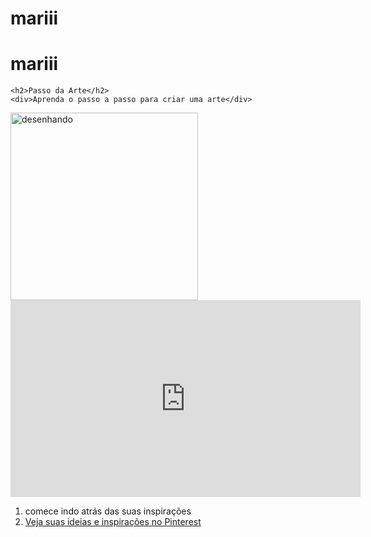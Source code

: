 # mariii
# mariii
<!DOCTYPE html>
<html>
  <head>
    <title>Passo da Arte</title>  <meta http-equiv=“Content-Type” content=“text/html;tcharset=utf-8”>
<link rel="stylesheet" href="https://meninasnatiifsp.github.io/Site/assets/style.css">
  </head>
  <body>

    <h2>Passo da Arte</h2>
    <div>Aprenda o passo a passo para criar uma arte</div>
<img src="https://lh3.googleusercontent.com/-UhSolksKHgA/YQ3Dd2-gInI/AAAAAAAAUqg/nhZv2sWoLfknwzAlh2cAfQ52EENPv5N-ACLcBGAsYHQ/s16000/image.png" alt="desenhando" widht=300 height=300>
<iframe width="560" height="315" src="https://www.youtube.com/embed/EkhrDQyJXFY" title="YouTube video player" frameborder="0" allow="accelerometer; autoplay; clipboard-write; encrypted-media; gyroscope; picture-in-picture" allowfullscreen></iframe>
<ol>
 <li>comece indo atrás das suas inspirações</li>
 <li><a href="https://br.pinterest.com/">Veja suas ideias e inspirações no Pinterest</a></li>
</ol>
</body>
</html>
